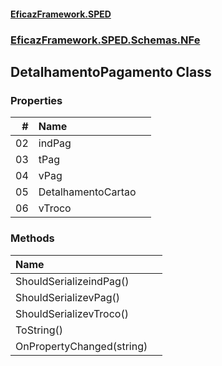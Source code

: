 #### [EficazFramework.SPED](EficazFrameworkSPED.md 'EficazFramework SPED')
### [EficazFramework.SPED.Schemas.NFe](EficazFramework.SPED.Schemas.NFe.md 'EficazFramework.SPED.Schemas.NFe')

## DetalhamentoPagamento Class
### Properties

| # | Name | |
| ---: | :--- | :--- |
| 02 | indPag |  |
| 03 | tPag |  |
| 04 | vPag |  |
| 05 | DetalhamentoCartao |  |
| 06 | vTroco |  |
### Methods

| Name | |
| :--- | :--- |
| ShouldSerializeindPag() |  |
| ShouldSerializevPag() |  |
| ShouldSerializevTroco() |  |
| ToString() |  |
| OnPropertyChanged(string) |  |
